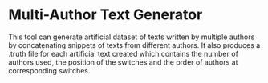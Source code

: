 # Multi-Author Text Generator

This tool can generate artificial dataset of texts written by multiple authors by concatenating snippets of texts from different authors. It also produces a .truth file for each artificial text created which contains the number of authors used, the position of the switches and the order of authors at corresponding switches.